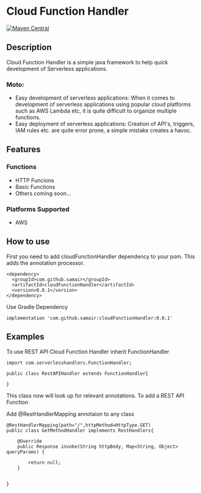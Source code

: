 
# Cloud Function Handler
[![Maven Central](https://img.shields.io/maven-central/v/com.github.samair/cloudFunctionHandler.svg?label=Maven%20Central)](https://search.maven.org/search?q=g:%22com.github.samair%22%20AND%20a:%22cloudFunctionHandler%22)

## Description

Cloud Function Handler is a simple java framework to help quick development of Serverless applications.

### Moto:
- Easy development of serverless applications:  When it comes to development of serverless applications using popular cloud platforms such as AWS Lambda etc, it is quite difficult to organize multiple functions.
- Easy deployment of serverless applications:  Creation of API's, triggers, IAM rules etc. are quite error prone, a simple mistake creates a havoc. 
  
## Features

### Functions
- HTTP Funcions
- Basic Functions
- Others coming soon...

### Platforms Supported
- AWS 


## How to use

First you need to add cloudFunctionHandler dependency to your pom. This adds the annotation processor.
```
<dependency>
  <groupId>com.github.samair</groupId>
  <artifactId>cloudFunctionHandler</artifactId>
  <version>0.0.1</version>
</dependency>
```
Use Gradle Dependency
```
implementation 'com.github.samair:cloudFunctionHandler:0.0.1'
```

## Examples

To use REST API Cloud Function Handler
inherit FunctionHandler
```
import com.serverlesshandlers.FunctionHandler;

public class RestAPIHandler extends FunctionHandler{

}
```

This class now will look up for relevant annotations.
To add a REST API Function

Add @RestHandlerMapping annotaion to any class

```
@RestHandlerMapping(path="/",httpMethod=HttpType.GET)
public class GetMethodHandler implements RestHandlers{

	@Override
	public Response invoke(String httpBody, Map<String, Object> queryParams) {
	
		return null;
	}

	
}
```

